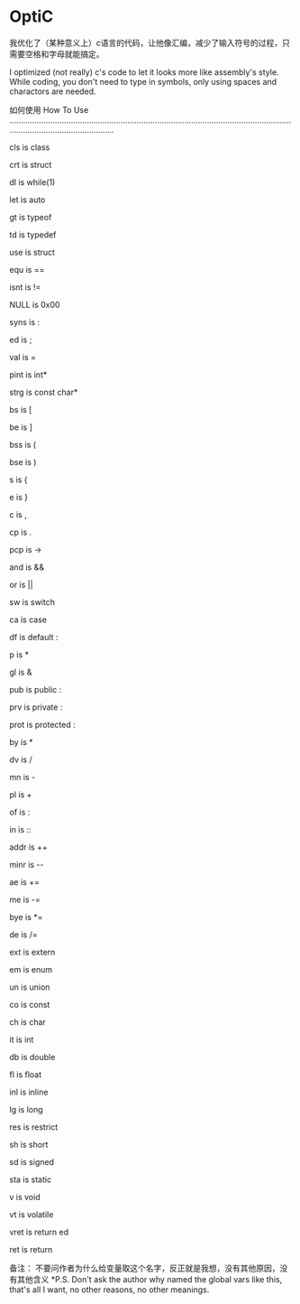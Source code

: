 # OptiC
我优化了（某种意义上）c语言的代码，让他像汇编，减少了输入符号的过程，只需要空格和字母就能搞定。
                                      
I optimized (not really) c's code to let it looks more like assembly's style. While coding, you don't need to type in symbols, only using spaces and charactors are needed.


如何使用 How To Use
..........................................................................................................................................................................

cls is     class

crt is     struct

dl  is     while(1)

let is     auto

gt  is     typeof

td  is     typedef

use is     struct


equ   is   ==

isnt  is   !=

NULL  is   0x00

syns  is   :

ed    is   ;

val   is   =


pint  is   int*

strg  is   const char*


bs    is   [

be    is   ]

bss   is   (

bse   is   )

s     is   {

e     is   }

c     is   ,

cp    is   .

pcp   is   ->

and   is   &&

or    is   ||

sw    is   switch

ca    is   case

df    is   default   :

p     is   *

gl    is   &

pub   is   public    :

prv   is   private   :

prot  is   protected :


by    is   *

dv    is   /

mn    is   -

pl    is   +

of    is   :

in    is   ::


addr  is   ++

minr  is   --


ae    is   +=

me    is   -=

bye   is   *=

de    is   /=


ext   is   extern

em    is   enum

un    is   union

co    is   const

ch    is   char

it    is   int

db    is   double

fl    is   float

inl   is   inline

lg    is   long

res   is   restrict

sh    is   short

sd    is   signed

sta   is   static

v     is   void

vt    is   volatile

vret  is   return ed

ret   is   return

备注： 不要问作者为什么给变量取这个名字，反正就是我想，没有其他原因，没有其他含义
*P.S. Don't ask the author why named the global vars like this, that's all I want, no other reasons, no other meanings.
